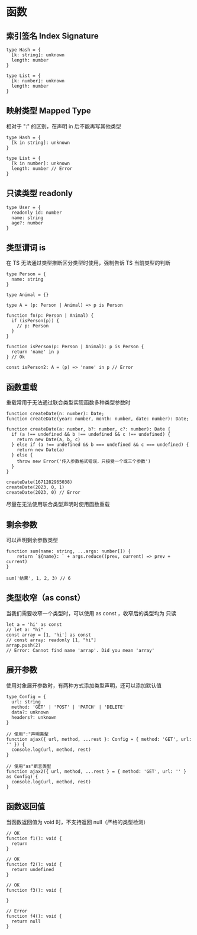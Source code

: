 # 函数

## 索引签名 Index Signature

```tsx
type Hash = {
  [k: string]: unknown
  length: number
}

type List = {
  [k: number]: unknown
  length: number
}
```

## 映射类型 Mapped Type

相对于 ":" 的区别，在声明 in 后不能再写其他类型

```tsx
type Hash = {
  [k in string]: unknown
}

type List = {
  [k in number]: unknown
  length: number // Error
}
```

## 只读类型 readonly

```tsx
type User = {
  readonly id: number
  name: string
  age?: number
}
```

## 类型谓词 is

在 TS 无法通过类型推断区分类型时使用，强制告诉 TS 当前类型的判断

```tsx
type Person = {
  name: string
}

type Animal = {}

type A = (p: Person | Animal) => p is Person

function fn(p: Person | Animal) {
  if (isPerson(p)) {
    // p: Person
  }
}

function isPerson(p: Person | Animal): p is Person {
  return 'name' in p
} // Ok

const isPerson2: A = (p) => 'name' in p // Error
```

## 函数重载

重载常用于无法通过联合类型实现函数多种类型参数时

```tsx
function createDate(n: number): Date;
function createDate(year: number, month: number, date: number): Date;

function createDate(a: number, b?: number, c?: number): Date {
  if (a !== undefined && b !== undefined && c !== undefined) {
    return new Date(a, b, c)
  } else if (a !== undefined && b === undefined && c === undefined) {
    return new Date(a)
  } else {
    throw new Error('传入参数格式错误，只接受一个或三个参数')
  }
}

createDate(1671282965038)
createDate(2023, 0, 1)
createDate(2023, 0) // Error
```

尽量在无法使用联合类型声明时使用函数重载

## 剩余参数

可以声明剩余参数类型

```tsx
function sum(name: string, ...args: number[]) {
	return `${name}: ` + args.reduce((prev, current) => prev + current)
}

sum('结果', 1, 2, 3) // 6
```

## 类型收窄（as const）

当我们需要收窄一个类型时，可以使用 as const ，收窄后的类型均为 只读

```tsx
let a = 'hi' as const
// let a: "hi"
const array = [1, 'hi'] as const
// const array: readonly [1, "hi"]
arrap.push(2)
// Error: Cannot find name 'arrap'. Did you mean 'array'
```

## 展开参数

使用对象展开参数时，有两种方式添加类型声明，还可以添加默认值

```tsx
type Config = {
  url: string
  method: 'GET' | 'POST' | 'PATCH' | 'DELETE'
  data?: unknown
  headers?: unknown
}

// 使用":"声明类型
function ajax({ url, method, ...rest }: Config = { method: 'GET', url: '' }) {
  console.log(url, method, rest)
}

// 使用"as"断言类型
function ajax2({ url, method, ...rest } = { method: 'GET', url: '' } as Config) {
  console.log(url, method, rest)
}
```

## 函数返回值

当函数返回值为  void 时，不支持返回 null（严格的类型检测）

```tsx
// OK
function f1(): void {
  return
}

// OK
function f2(): void {
  return undefined
}

// OK
function f3(): void {
  
}

// Error
function f4(): void {
  return null
}
```
